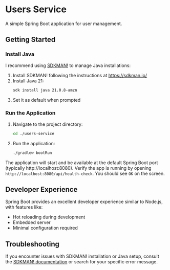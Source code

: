 # Users Service

A simple Spring Boot application for user management.

## Getting Started

### Install Java

I recommend using [SDKMAN!](https://sdkman.io/) to manage Java installations:

1. Install SDKMAN! following the instructions at https://sdkman.io/
2. Install Java 21:
   ```bash
   sdk install java 21.0.8-amzn
   ```
3. Set it as default when prompted

### Run the Application

1. Navigate to the project directory:

   ```bash
   cd ./users-service
   ```

2. Run the application:
   ```bash
   ./gradlew bootRun
   ```

The application will start and be available at the default Spring Boot port (typically http://localhost:8080). Verify the app is running by opening `http://localhost:8080/api/health-check`. You should see `OK` on the screen.

## Developer Experience

Spring Boot provides an excellent developer experience similar to Node.js, with features like:

- Hot reloading during development
- Embedded server
- Minimal configuration required

## Troubleshooting

If you encounter issues with SDKMAN! installation or Java setup, consult the [SDKMAN! documentation](https://sdkman.io/usage) or search for your specific error message.
